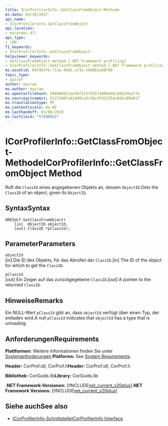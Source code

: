 ```yaml
---
title: ICorProfilerInfo::GetClassFromObject-Methode
ms.date: 03/30/2017
api_name:
- ICorProfilerInfo.GetClassFromObject
api_location:
- mscorwks.dll
api_type:
- COM
f1_keywords:
- ICorProfilerInfo::GetClassFromObject
helpviewer_keywords:
- GetClassFromObject method [.NET Framework profiling]
- ICorProfilerInfo::GetClassFromObject method [.NET Framework profiling]
ms.assetid: b97493fb-713e-49d5-a73e-5688b2ad0700
topic_type:
- apiref
author: mairaw
ms.author: mairaw
ms.openlocfilehash: d48006011ae50f1157d357a909eb6c93b25baf7e
ms.sourcegitcommit: 5137208fa414d9ca3c58cdfd2155ac81bc89e917
ms.translationtype: MT
ms.contentlocale: de-DE
ms.lasthandoff: 03/06/2019
ms.locfileid: "57496052"
---
```

# <a name="icorprofilerinfogetclassfromobject-method"></a><span data-ttu-id="c04d6-102">ICorProfilerInfo::GetClassFromObject-Methode</span><span class="sxs-lookup"><span data-stu-id="c04d6-102">ICorProfilerInfo::GetClassFromObject Method</span></span>
<span data-ttu-id="c04d6-103">Ruft die `ClassID` eines angegebenen Objekts an, dessen `ObjectID`.</span><span class="sxs-lookup"><span data-stu-id="c04d6-103">Gets the `ClassID` of an object, given its `ObjectID`.</span></span>  
  
## <a name="syntax"></a><span data-ttu-id="c04d6-104">Syntax</span><span class="sxs-lookup"><span data-stu-id="c04d6-104">Syntax</span></span>  
  
```  
HRESULT GetClassFromObject(  
    [in]  ObjectID objectId,  
    [out] ClassID *pClassId);  
```  
  
## <a name="parameters"></a><span data-ttu-id="c04d6-105">Parameter</span><span class="sxs-lookup"><span data-stu-id="c04d6-105">Parameters</span></span>  
 `objectId`  
 <span data-ttu-id="c04d6-106">[in] Die ID des Objekts, für das Abrufen der `ClassID`.</span><span class="sxs-lookup"><span data-stu-id="c04d6-106">[in] The ID of the object for which to get the `ClassID`.</span></span>  
  
 `pClassId`  
 <span data-ttu-id="c04d6-107">[out] Ein Zeiger auf das zurückgegebene `ClassID`.</span><span class="sxs-lookup"><span data-stu-id="c04d6-107">[out] A pointer to the returned `ClassID`.</span></span>  
  
## <a name="remarks"></a><span data-ttu-id="c04d6-108">Hinweise</span><span class="sxs-lookup"><span data-stu-id="c04d6-108">Remarks</span></span>  
 <span data-ttu-id="c04d6-109">Ein NULL-Wert `pClassId` gibt an, dass `objectId` verfügt über einen Typ, der entladen wird.</span><span class="sxs-lookup"><span data-stu-id="c04d6-109">A null `pClassId` indicates that `objectId` has a type that is unloading.</span></span>  
  
## <a name="requirements"></a><span data-ttu-id="c04d6-110">Anforderungen</span><span class="sxs-lookup"><span data-stu-id="c04d6-110">Requirements</span></span>  
 <span data-ttu-id="c04d6-111">**Plattformen:** Weitere Informationen finden Sie unter [Systemanforderungen](../../../../docs/framework/get-started/system-requirements.md).</span><span class="sxs-lookup"><span data-stu-id="c04d6-111">**Platforms:** See [System Requirements](../../../../docs/framework/get-started/system-requirements.md).</span></span>  
  
 <span data-ttu-id="c04d6-112">**Header:** CorProf.idl, CorProf.h</span><span class="sxs-lookup"><span data-stu-id="c04d6-112">**Header:** CorProf.idl, CorProf.h</span></span>  
  
 <span data-ttu-id="c04d6-113">**Bibliothek:** CorGuids.lib</span><span class="sxs-lookup"><span data-stu-id="c04d6-113">**Library:** CorGuids.lib</span></span>  
  
 <span data-ttu-id="c04d6-114">**.NET Framework-Versionen:** [!INCLUDE[net_current_v20plus](../../../../includes/net-current-v20plus-md.md)]</span><span class="sxs-lookup"><span data-stu-id="c04d6-114">**.NET Framework Versions:** [!INCLUDE[net_current_v20plus](../../../../includes/net-current-v20plus-md.md)]</span></span>  
  
## <a name="see-also"></a><span data-ttu-id="c04d6-115">Siehe auch</span><span class="sxs-lookup"><span data-stu-id="c04d6-115">See also</span></span>
- [<span data-ttu-id="c04d6-116">ICorProfilerInfo-Schnittstelle</span><span class="sxs-lookup"><span data-stu-id="c04d6-116">ICorProfilerInfo Interface</span></span>](../../../../docs/framework/unmanaged-api/profiling/icorprofilerinfo-interface.md)
